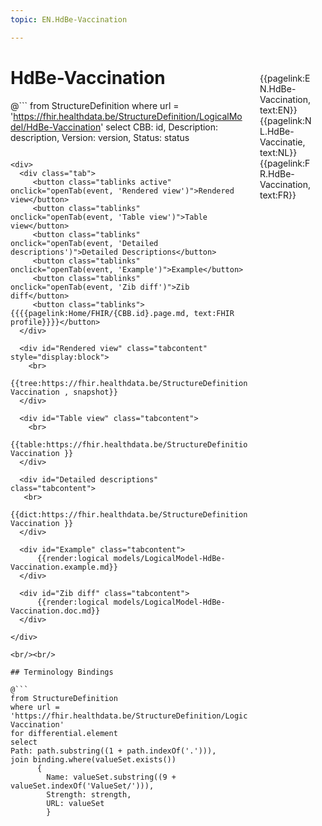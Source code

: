 ```yaml
---
topic: EN.HdBe-Vaccination

---
```


<div style="float:right;width:85px;padding:10px;margin:10">
<p>{{pagelink:EN.HdBe-Vaccination, text:EN}}  {{pagelink:NL.HdBe-Vaccinatie, text:NL}}  {{pagelink:FR.HdBe-Vaccination, text:FR}}<p>
</div>

# HdBe-Vaccination



@```
from StructureDefinition
where url = 'https://fhir.healthdata.be/StructureDefinition/LogicalModel/HdBe-Vaccination'
select 
CBB: id,
Description: description, 
Version: version,
Status: status
```

<div>
  <div class="tab">
     <button class="tablinks active" onclick="openTab(event, 'Rendered view')">Rendered view</button>
     <button class="tablinks" onclick="openTab(event, 'Table view')">Table view</button>
     <button class="tablinks" onclick="openTab(event, 'Detailed descriptions')">Detailed Descriptions</button>
     <button class="tablinks" onclick="openTab(event, 'Example')">Example</button>
     <button class="tablinks" onclick="openTab(event, 'Zib diff')">Zib diff</button>
     <button class="tablinks">{{{{pagelink:Home/FHIR/{CBB.id}.page.md, text:FHIR profile}}}}</button>
  </div>

  <div id="Rendered view" class="tabcontent" style="display:block">
    <br>
      {{tree:https://fhir.healthdata.be/StructureDefinition/LogicalModel/HdBe-Vaccination , snapshot}}
  </div>

  <div id="Table view" class="tabcontent">
    <br>
      {{table:https://fhir.healthdata.be/StructureDefinition/LogicalModel/HdBe-Vaccination }}
  </div>

  <div id="Detailed descriptions" class="tabcontent">
   <br>
      {{dict:https://fhir.healthdata.be/StructureDefinition/LogicalModel/HdBe-Vaccination }}
  </div>

  <div id="Example" class="tabcontent">
      {{render:logical models/LogicalModel-HdBe-Vaccination.example.md}}
  </div>

  <div id="Zib diff" class="tabcontent">
      {{render:logical models/LogicalModel-HdBe-Vaccination.doc.md}}
  </div>

</div>

<br/><br/> 

## Terminology Bindings

@```
from StructureDefinition
where url = 'https://fhir.healthdata.be/StructureDefinition/LogicalModel/HdBe-Vaccination'
for differential.element
select
Path: path.substring((1 + path.indexOf('.'))),
join binding.where(valueSet.exists())
      { 
        Name: valueSet.substring((9 + valueSet.indexOf('ValueSet/'))),
        Strength: strength,
        URL: valueSet
        }
```  